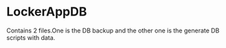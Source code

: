 # LockerAppDB
Contains 2 files.One is the DB backup and the other one is the generate DB scripts with data.
